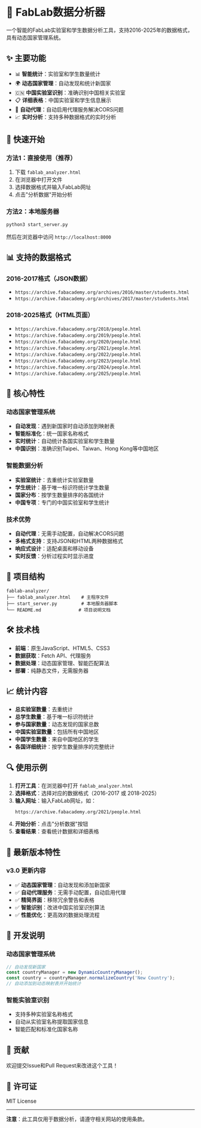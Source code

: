 # 🔬 FabLab数据分析器

一个智能的FabLab实验室和学生数据分析工具，支持2016-2025年的数据格式，具有动态国家管理系统。

## ✨ 主要功能

- 📊 **智能统计**：实验室和学生数量统计
- 🌍 **动态国家管理**：自动发现和统计新国家
- 🇨🇳 **中国实验室识别**：准确识别中国相关实验室
- 📋 **详细表格**：中国实验室和学生信息展示
- 🔄 **自动代理**：自动启用代理服务解决CORS问题
- 📈 **实时分析**：支持多种数据格式的实时分析

## 🚀 快速开始

### 方法1：直接使用（推荐）
1. 下载 `fablab_analyzer.html`
2. 在浏览器中打开文件
3. 选择数据格式并输入FabLab网址
4. 点击"分析数据"开始分析

### 方法2：本地服务器
```bash
python3 start_server.py
```
然后在浏览器中访问 `http://localhost:8000`

## 📊 支持的数据格式

### 2016-2017格式（JSON数据）
- `https://archive.fabacademy.org/archives/2016/master/students.html`
- `https://archive.fabacademy.org/archives/2017/master/students.html`

### 2018-2025格式（HTML页面）
- `https://archive.fabacademy.org/2018/people.html`
- `https://archive.fabacademy.org/2019/people.html`
- `https://archive.fabacademy.org/2020/people.html`
- `https://archive.fabacademy.org/2021/people.html`
- `https://archive.fabacademy.org/2022/people.html`
- `https://archive.fabacademy.org/2023/people.html`
- `https://archive.fabacademy.org/2024/people.html`
- `https://archive.fabacademy.org/2025/people.html`

## 🔧 核心特性

### 动态国家管理系统
- **自动发现**：遇到新国家时自动添加到映射表
- **智能标准化**：统一国家名称格式
- **实时统计**：自动统计各国实验室和学生数量
- **中国识别**：准确识别Taipei、Taiwan、Hong Kong等中国地区

### 智能数据分析
- **实验室统计**：去重统计实验室数量
- **学生统计**：基于唯一标识符统计学生数量
- **国家分布**：按学生数量排序的各国统计
- **中国专项**：专门的中国实验室和学生统计

### 技术优势
- **自动代理**：无需手动配置，自动解决CORS问题
- **多格式支持**：支持JSON和HTML两种数据格式
- **响应式设计**：适配桌面和移动设备
- **实时反馈**：分析过程实时显示进度

## 📁 项目结构

```
fablab-analyzer/
├── fablab_analyzer.html    # 主程序文件
├── start_server.py         # 本地服务器脚本
└── README.md              # 项目说明文档
```

## 🛠️ 技术栈

- **前端**：原生JavaScript、HTML5、CSS3
- **数据获取**：Fetch API、代理服务
- **数据处理**：动态国家管理、智能匹配算法
- **部署**：纯静态文件，无需服务器

## 📈 统计内容

- **总实验室数量**：去重统计
- **总学生数量**：基于唯一标识符统计
- **参与国家数量**：动态发现的国家总数
- **中国实验室数量**：包括所有中国地区
- **中国学生数量**：来自中国地区的学生
- **各国详细统计**：按学生数量排序的完整统计

## 🔍 使用示例

1. **打开工具**：在浏览器中打开 `fablab_analyzer.html`
2. **选择格式**：选择对应的数据格式（2016-2017 或 2018-2025）
3. **输入网址**：输入FabLab网址，如：
   ```
   https://archive.fabacademy.org/2021/people.html
   ```
4. **开始分析**：点击"分析数据"按钮
5. **查看结果**：查看统计数据和详细表格

## 🎯 最新版本特性

### v3.0 更新内容
- ✅ **动态国家管理**：自动发现和添加新国家
- ✅ **自动代理服务**：无需手动配置，自动启用代理
- ✅ **精简界面**：移除冗余警告和表格
- ✅ **智能识别**：改进中国实验室识别算法
- ✅ **性能优化**：更高效的数据处理流程

## 📝 开发说明

### 动态国家管理系统
```javascript
// 自动发现新国家
const countryManager = new DynamicCountryManager();
const country = countryManager.normalizeCountry('New Country');
// 自动添加到动态映射表并开始统计
```

### 智能实验室识别
- 支持多种实验室名称格式
- 自动从实验室名称提取国家信息
- 智能匹配和标准化国家名称

## 🤝 贡献

欢迎提交Issue和Pull Request来改进这个工具！

## 📄 许可证

MIT License

---

**注意**：此工具仅用于数据分析，请遵守相关网站的使用条款。 
